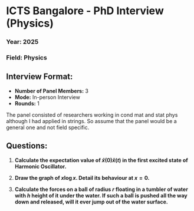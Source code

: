 # ICTS Bangalore - PhD Interview (Physics)

###  Year: 2025
###  Field: Physics

## Interview Format:
- **Number of Panel Members:** 3   
- **Mode:** In-person Interview  
- **Rounds:** 1 

The panel consisted of researchers working in cond mat and stat phys although I had applied in strings. So assume that the panel would be a general one and not field specific.

## Questions:
1. **Calculate the expectation value of $\hat{x}(0)\hat{x}(t)$ in the first excited state of Harmonic Oscillator.**

2. **Draw the graph of $x \log x$. Detail its behaviour at $x=0$.**

3. **Calculate the forces on a ball of radius $r$ floating in a tumbler of water with $h$ height of it under the water. If such a ball is pushed all the way down and released, will it ever jump out of the water surface.** 

